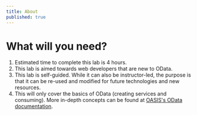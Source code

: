 ```yaml
---
title: About
published: true
---
```


# What will you need?

1. Estimated time to complete this lab is 4 hours.
1. This lab is aimed towards web developers that are new to OData.
1. This lab is self-guided. While it can also be instructor-led, the purpose is that it can be re-used and modified for future technologies and new resources.
1. This will only cover the basics of OData (creating services and consuming). More in-depth concepts can be found at [OASIS's OData documentation](http://www.odata.org/documentation/).
